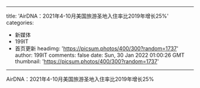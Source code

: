 
---
title: 'AirDNA：2021年4-10月美国旅游圣地入住率比2019年增长25%'
categories: 
 - 新媒体
 - 199IT
 - 首页更新
headimg: 'https://picsum.photos/400/300?random=1737'
author: 199IT
comments: false
date: Sun, 30 Jan 2022 01:00:26 GMT
thumbnail: 'https://picsum.photos/400/300?random=1737'
---

<div>   
AirDNA：2021年4-10月美国旅游圣地入住率比2019年增长25%  
</div>
            